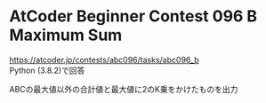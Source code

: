 # AtCoder Beginner Contest 096 B Maximum Sum  
https://atcoder.jp/contests/abc096/tasks/abc096_b  
Python (3.8.2)で回答  

ABCの最大値以外の合計値と最大値に2のK乗をかけたものを出力
